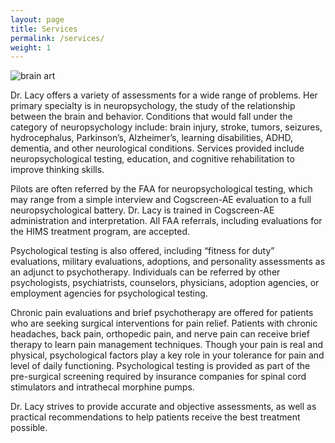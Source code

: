 ```yaml
---
layout: page
title: Services
permalink: /services/
weight: 1
---
```

![brain art](../images/brain-art.jpg)

 Dr. Lacy offers a variety of assessments for a wide range of problems.  Her primary specialty is in neuropsychology, the study of the relationship between the brain and behavior. Conditions that would fall under the category of neuropsychology include: brain injury, stroke, tumors, seizures, hydrocephalus, Parkinson’s, Alzheimer’s, learning disabilities, ADHD, dementia, and other neurological conditions.  Services provided include neuropsychological testing, education, and cognitive rehabilitation to improve thinking skills.
 
Pilots are often referred by the FAA for neuropsychological testing, which may range from a simple interview and Cogscreen-AE evaluation to a full neuropsychological battery. Dr. Lacy is trained in Cogscreen-AE administration and interpretation. All FAA referrals, including evaluations for the HIMS treatment program, are accepted. 

Psychological testing is also offered, including “fitness for duty” evaluations, military evaluations, adoptions, and personality assessments as an adjunct to psychotherapy.  Individuals can be referred by other psychologists, psychiatrists, counselors, physicians, adoption agencies, or employment agencies for psychological testing.

Chronic pain evaluations and brief psychotherapy are offered for patients who are seeking surgical interventions for pain relief.  Patients with chronic headaches, back pain, orthopedic pain, and nerve pain can receive brief therapy to learn pain management techniques.  Though your pain is real and physical, psychological factors play a key role in your tolerance for pain and level of daily functioning.  Psychological testing is  provided as part of the pre-surgical screening required by insurance companies for spinal cord stimulators and intrathecal morphine pumps.

Dr. Lacy strives to provide accurate and objective assessments, as well as practical recommendations to help patients receive the best treatment possible.
